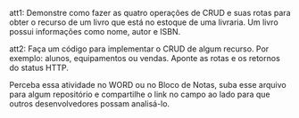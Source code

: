 att1: Demonstre como fazer as quatro operações de CRUD e suas rotas para obter o recurso de um livro que está no estoque de uma livraria. Um livro possui informações como nome, autor e ISBN.

att2: Faça um código para implementar o CRUD de algum recurso. Por exemplo: alunos, equipamentos ou vendas. Aponte as rotas e os retornos do status HTTP.

Perceba essa atividade no WORD ou no Bloco de Notas, suba esse arquivo para algum repositório e compartilhe o link no campo ao lado para que outros desenvolvedores possam analisá-lo.